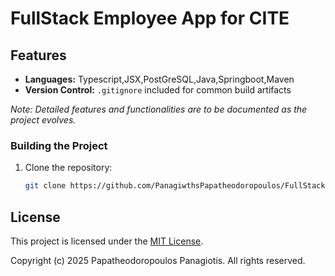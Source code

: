 # FullStack Employee App for CITE

## Features

- **Languages:** Typescript,JSX,PostGreSQL,Java,Springboot,Maven
- **Version Control:** `.gitignore` included for common build artifacts

*Note: Detailed features and functionalities are to be documented as the project evolves.*


### Building the Project

1. Clone the repository:

   ```bash
   git clone https://github.com/PanagiwthsPapatheodoropoulos/FullStack-Cite.git
   ```

## License

This project is licensed under the [MIT License](LICENSE).

Copyright (c) 2025 Papatheodoropoulos Panagiotis. All rights reserved.
